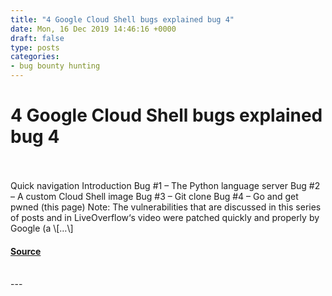 ```yaml
---
title: "4 Google Cloud Shell bugs explained bug 4"
date: Mon, 16 Dec 2019 14:46:16 +0000
draft: false
type: posts
categories: 
- bug bounty hunting
---
```

# 4 Google Cloud Shell bugs explained bug 4

<br/>

<br/>
Quick navigation Introduction Bug #1 – The Python language server Bug #2 – A custom Cloud Shell image Bug #3 – Git clone Bug #4 – Go and get pwned (this page) Note: The vulnerabilities that are discussed in this series of posts and in LiveOverflow‘s video were patched quickly and properly by Google (a \[…\]

#### [Source](https://offensi.com/2019/12/16/4-google-cloud-shell-bugs-explained-bug-4/)

<br/>
---
